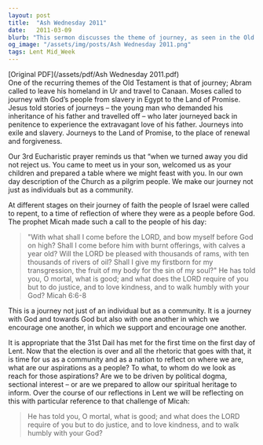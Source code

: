 ```yaml
---
layout: post
title:  "Ash Wednesday 2011"
date:   2011-03-09
blurb: "This sermon discusses the theme of journey, as seen in the Old Testament, and relates it to our own life journey. It emphasizes the importance of community, repentance, and reflection in this journey. The sermon also draws parallels between the journey of faith and the political journey of the nation, urging the congregation to be guided by spiritual heritage and the teachings of the prophet Micah."
og_image: "/assets/img/posts/Ash Wednesday 2011.png"
tags: Lent Mid_Week
---
```

[Original PDF](/assets/pdf/Ash Wednesday 2011.pdf)    
One of the recurring themes of the Old Testament is that of journey; Abram called to leave his homeland in Ur and travel to Canaan. Moses called to journey with God’s people from slavery in Egypt to the Land of Promise. Jesus told stories of journeys – the young man who demanded his inheritance of his father and travelled off – who later journeyed back in penitence to experience the extravagant love of his father. Journeys into exile and slavery. Journeys to the Land of Promise, to the place of renewal and forgiveness.

Our 3rd Eucharistic prayer reminds us that “when we turned away you did not reject us. You came to meet us in your son, welcomed us as your children and prepared a table where we might feast with you. In our own day description of the Church as a pilgrim people. We make our journey not just as individuals but as a community.

At different stages on their journey of faith the people of Israel were called to repent, to a time of reflection of where they were as a people before God. The prophet Micah made such a call to the people of his day:

> "With what shall I come before the LORD,
and bow myself before God on high?
Shall I come before him with burnt offerings,
with calves a year old?
Will the LORD be pleased with thousands of rams,
with ten thousands of rivers of oil?
Shall I give my firstborn for my transgression,
the fruit of my body for the sin of my soul?"
He has told you, O mortal, what is good;
and what does the LORD require of you
but to do justice, and to love kindness,
and to walk humbly with your God?
Micah 6:6-8

This is a journey not just of an individual but as a community. It is a journey with God and towards God but also with one another in which we encourage one another, in which we support and encourage one another.

It is appropriate that the 31st Dail has met for the first time on the first day of Lent. Now that the election is over and all the rhetoric that goes with that, it is time for us as a community and as a nation to reflect on where we are, what are our aspirations as a people? To what, to whom do we look as reach for those aspirations? Are we to be driven by political dogma, sectional interest – or are we prepared to allow our spiritual heritage to inform. Over the course of our reflections in Lent we will be reflecting on this with particular reference to that challenge of Micah:

> He has told you, O mortal, what is good;
and what does the LORD require of you
but to do justice, and to love kindness,
and to walk humbly with your God?
